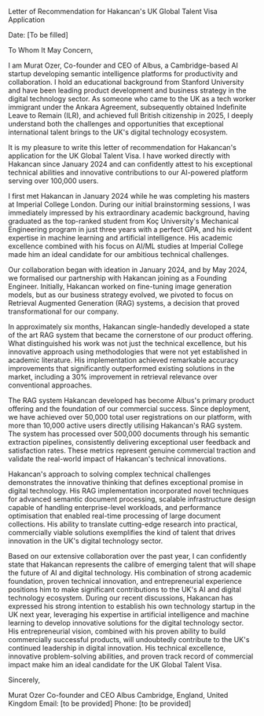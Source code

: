 Letter of Recommendation for Hakancan's UK Global Talent Visa Application

Date: [To be filled]

To Whom It May Concern,

I am Murat Ozer, Co-founder and CEO of Albus, a Cambridge-based AI startup developing semantic intelligence platforms for productivity and collaboration. I hold an educational background from Stanford University and have been leading product development and business strategy in the digital technology sector. As someone who came to the UK as a tech worker immigrant under the Ankara Agreement, subsequently obtained Indefinite Leave to Remain (ILR), and achieved full British citizenship in 2025, I deeply understand both the challenges and opportunities that exceptional international talent brings to the UK's digital technology ecosystem.

It is my pleasure to write this letter of recommendation for Hakancan's application for the UK Global Talent Visa. I have worked directly with Hakancan since January 2024 and can confidently attest to his exceptional technical abilities and innovative contributions to our AI-powered platform serving over 100,000 users.

I first met Hakancan in January 2024 while he was completing his masters at Imperial College London. During our initial brainstorming sessions, I was immediately impressed by his extraordinary academic background, having graduated as the top-ranked student from Koç University's Mechanical Engineering program in just three years with a perfect GPA, and his evident expertise in machine learning and artificial intelligence. His academic excellence combined with his focus on AI/ML studies at Imperial College made him an ideal candidate for our ambitious technical challenges.

Our collaboration began with ideation in January 2024, and by May 2024, we formalised our partnership with Hakancan joining as a Founding Engineer. Initially, Hakancan worked on fine-tuning image generation models, but as our business strategy evolved, we pivoted to focus on Retrieval Augmented Generation (RAG) systems, a decision that proved transformational for our company.

In approximately six months, Hakancan single-handedly developed a state of the art RAG system that became the cornerstone of our product offering. What distinguished his work was not just the technical excellence, but his innovative approach using methodologies that were not yet established in academic literature. His implementation achieved remarkable accuracy improvements that significantly outperformed existing solutions in the market, including a 30% improvement in retrieval relevance over conventional approaches.

The RAG system Hakancan developed has become Albus's primary product offering and the foundation of our commercial success. Since deployment, we have achieved over 50,000 total user registrations on our platform, with more than 10,000 active users directly utilising Hakancan's RAG system. The system has processed over 500,000 documents through his semantic extraction pipelines, consistently delivering exceptional user feedback and satisfaction rates. These metrics represent genuine commercial traction and validate the real-world impact of Hakancan's technical innovations.

Hakancan's approach to solving complex technical challenges demonstrates the innovative thinking that defines exceptional promise in digital technology. His RAG implementation incorporated novel techniques for advanced semantic document processing, scalable infrastructure design capable of handling enterprise-level workloads, and performance optimisation that enabled real-time processing of large document collections. His ability to translate cutting-edge research into practical, commercially viable solutions exemplifies the kind of talent that drives innovation in the UK's digital technology sector.

Based on our extensive collaboration over the past year, I can confidently state that Hakancan represents the calibre of emerging talent that will shape the future of AI and digital technology. His combination of strong academic foundation, proven technical innovation, and entrepreneurial experience positions him to make significant contributions to the UK's AI and digital technology ecosystem. During our recent discussions, Hakancan has expressed his strong intention to establish his own technology startup in the UK next year, leveraging his expertise in artificial intelligence and machine learning to develop innovative solutions for the digital technology sector. His entrepreneurial vision, combined with his proven ability to build commercially successful products, will undoubtedly contribute to the UK's continued leadership in digital innovation. His technical excellence, innovative problem-solving abilities, and proven track record of commercial impact make him an ideal candidate for the UK Global Talent Visa.

Sincerely,

Murat Ozer
Co-founder and CEO
Albus
Cambridge, England, United Kingdom
Email: [to be provided]
Phone: [to be provided]
